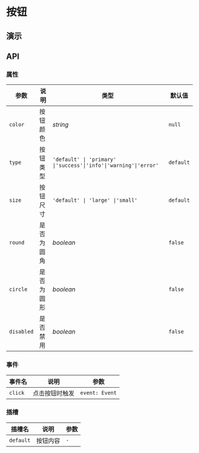 
<script setup>
import index from '../example/index.vue'
</script>

# 按钮


## 演示

<index />



## API

### 属性

| 参数 | 说明 | 类型 | 默认值 | 
| --- | --- | --- | --- | 
| `color` | 按钮颜色 | _string_ | `null` |
| `type` | 按钮类型 | `'default' \| 'primary' \|'success'\|'info'\|'warning'\|'error'`|`default`
| `size` | 按钮尺寸 | `'default' \| 'large' \|'small'`| `default` |
| `round` | 是否为圆角 | _boolean_ | `false`|
| `circle` | 是否为圆形| _boolean_ | `false`|
| `disabled` | 是否禁用| _boolean_ | `false`|

### 事件

| 事件名 | 说明 | 参数 |
| --- | --- | --- |
| `click` | 点击按钮时触发 | `event: Event` |

### 插槽

| 插槽名 | 说明 | 参数 |
| --- | --- | --- |
| `default` | 按钮内容 | `-` |